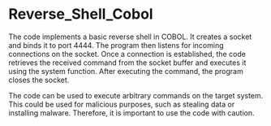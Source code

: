 # Reverse_Shell_Cobol
The code implements a basic reverse shell in COBOL. It creates a socket and binds it to port 4444. The program then listens for incoming connections on the socket. Once a connection is established, the code retrieves the received command from the socket buffer and executes it using the system function. After executing the command, the program closes the socket.

The code can be used to execute arbitrary commands on the target system. This could be used for malicious purposes, such as stealing data or installing malware. Therefore, it is important to use the code with caution.
